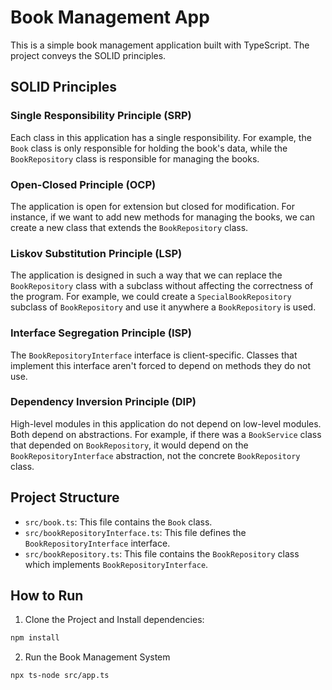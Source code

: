 # Book Management App

This is a simple book management application built with TypeScript. The project conveys the SOLID principles.

## SOLID Principles

### Single Responsibility Principle (SRP)

Each class in this application has a single responsibility. For example, the `Book` class is only responsible for holding the book's data, while the `BookRepository` class is responsible for managing the books.

### Open-Closed Principle (OCP)

The application is open for extension but closed for modification. For instance, if we want to add new methods for managing the books, we can create a new class that extends the `BookRepository` class.

### Liskov Substitution Principle (LSP)

The application is designed in such a way that we can replace the `BookRepository` class with a subclass without affecting the correctness of the program. For example, we could create a `SpecialBookRepository` subclass of `BookRepository` and use it anywhere a `BookRepository` is used.

### Interface Segregation Principle (ISP)

The `BookRepositoryInterface` interface is client-specific. Classes that implement this interface aren't forced to depend on methods they do not use.

### Dependency Inversion Principle (DIP)

High-level modules in this application do not depend on low-level modules. Both depend on abstractions. For example, if there was a `BookService` class that depended on `BookRepository`, it would depend on the `BookRepositoryInterface` abstraction, not the concrete `BookRepository` class.

## Project Structure

- `src/book.ts`: This file contains the `Book` class.
- `src/bookRepositoryInterface.ts`: This file defines the `BookRepositoryInterface` interface.
- `src/bookRepository.ts`: This file contains the `BookRepository` class which implements `BookRepositoryInterface`.

## How to Run

1. Clone the Project and Install dependencies:

```bash
npm install
``` 

2. Run the Book Management System 
```bash 
npx ts-node src/app.ts 
``` 

